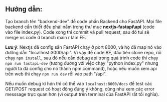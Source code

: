 ## Hướng dẫn:

Tạo branch tên "backend-dev" để code phần Backend cho FastAPI. Mọi file backend cần thiết đều phải nằm trong thư mục **nextjs-fastapi\api** (code vào file index.py). Code xong thì commit và pull request, sau đó tui sẽ merge vs code ở branch main r làm FE.

**Lưu ý**: Nextjs đã config sẵn FastAPI chạy ở port 8000, và họ đã map nó vào đường dẫn "localhost:3000/api". Vì vậy để code BE, đầu tiên clone repo, rồi chạy `npm install`, sau đó nếu cần debug api trong quá trình code thì chạy `npm run fastapi-dev` (tương đương với việc chạy "python index.py" nhưng người ta đã config cho nó thành npm command), hoặc nếu muốn xem api trên web thì chạy `npm run dev` rồi vào path "/api".

Nếu muốn debug kĩ hơn thì có thể vào `localhost:8000/docs` để test các GET/POST request có hoạt động đúng ý không, cũng như xem các error messsage trực quan hơn (vì output trên terminal của FastAPI rất tối nghĩa).
